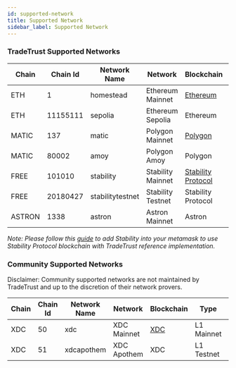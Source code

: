 ```yaml
---
id: supported-network
title: Supported Network
sidebar_label: Supported Network
---
```


### TradeTrust Supported Networks

| Chain  | Chain Id | Network Name     | Network           | Blockchain                                           | Type       | Status |
| ------ | -------- | ---------------- | ----------------- | ---------------------------------------------------- | ---------- | ------ |
| ETH    | 1        | homestead        | Ethereum Mainnet  | [Ethereum](https://ethereum.org/)                    | L1 Mainnet | Active |
| ETH    | 11155111 | sepolia          | Ethereum Sepolia  | Ethereum                                             | L1 Testnet | Active |
| MATIC  | 137      | matic            | Polygon Mainnet   | [Polygon](https://polygon.technology/)               | L2 Mainnet | Active |
| MATIC  | 80002    | amoy             | Polygon Amoy      | Polygon                                              | L2 Testnet | Active |
| FREE   | 101010   | stability        | Stability Mainnet | [Stability Protocol](https://stabilityprotocol.com/) | -          | Active |
| FREE   | 20180427 | stabilitytestnet | Stability Testnet | Stability Protocol                                   | -          | Active |
| ASTRON | 1338     | astron           | Astron Mainnet    | Astron                                               | L2 Mainnet | Active |

_Note: Please follow this [guide](docs/topics/introduction/supported-network.md) to add Stability into your metamask to use Stability Protocol blockchain with TradeTrust reference implementation._

### Community Supported Networks

Disclaimer: Community supported networks are not maintained by TradeTrust and up to the discretion of their network provers.

| Chain | Chain Id | Network Name  | Network        | Blockchain                    | Type       | Status |
| ----- | -------- | ------------- | -------------- | ----------------------------- | ---------- | ------ |
| XDC   | 50       | xdc           | XDC Mainnet    | [XDC](https://xdc.org/)       | L1 Mainnet | Active |
| XDC   | 51       | xdcapothem    | XDC Apothem    | XDC                           | L1 Testnet | Active |
